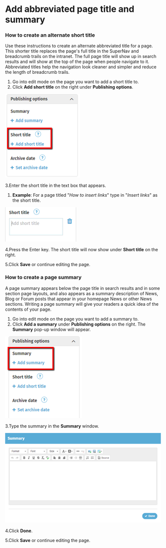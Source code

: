 # Add abbreviated page title and summary



### How to create an alternate short title

Use these instructions to create an alternate abbreviated title for a page. This shorter title replaces the page's full title in the SuperNav and breadcrumb trails on the intranet. The full page title will show up in search results and will show at the top of the page when people navigate to it. Abbreviated titles help the navigation look cleaner and simpler and reduce the length of breadcrumb trails.

1. Go into edit mode on the page you want to add a short title to.
2. Click **Add short title** on the right under **Publishing options**.

![](../../.gitbook/assets/1%20%2872%29.png)



3.Enter the short title in the text box that appears.

1. **Example**: For a page titled "_How to insert links_" type in "_Insert links_" as the short title.

![](../../.gitbook/assets/2%20%2846%29.png)

  


4.Press the Enter key. The short title will now show under **Short title** on the right.

5.Click **Save** or continue editing the page.

### How to create a page summary

A page summary appears below the page title in search results and in some section page layouts, and also appears as a summary description of News, Blog or Forum posts that appear in your homepage News or other News sections. Writing a page summary will give your readers a quick idea of the contents of your page.

1. Go into edit mode on the page you want to add a summary to.
2. Click **Add a summary** under **Publishing options** on the right. The **Summary** pop-up window will appear.

![](../../.gitbook/assets/3%20%2870%29.png)

3.Type the summary in the **Summary** window.  


![](../../.gitbook/assets/4%20%289%29.png)

4.Click **Done**.

5.Click **Save** or continue editing the page.

